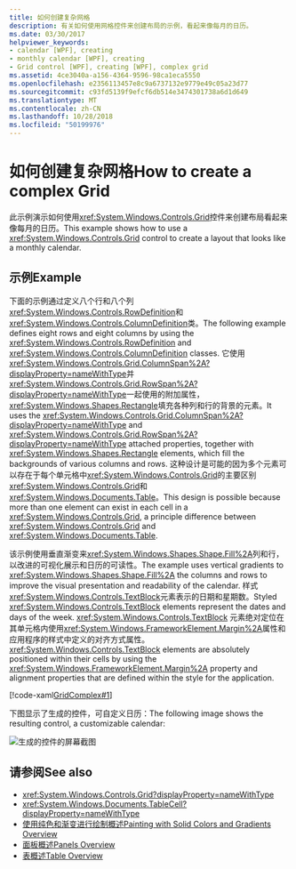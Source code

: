 ```yaml
---
title: 如何创建复杂网格
description: 有关如何使用网格控件来创建布局的示例，看起来像每月的日历。
ms.date: 03/30/2017
helpviewer_keywords:
- calendar [WPF], creating
- monthly calendar [WPF], creating
- Grid control [WPF], creating [WPF], complex grid
ms.assetid: 4ce3040a-a156-4364-9596-98ca1eca5550
ms.openlocfilehash: e2356113457e8c9a6737132e9779e49c05a23d77
ms.sourcegitcommit: c93fd5139f9efcf6db514e3474301738a6d1d649
ms.translationtype: MT
ms.contentlocale: zh-CN
ms.lasthandoff: 10/28/2018
ms.locfileid: "50199976"
---
```

# <a name="how-to-create-a-complex-grid"></a><span data-ttu-id="9ebb8-103">如何创建复杂网格</span><span class="sxs-lookup"><span data-stu-id="9ebb8-103">How to create a complex Grid</span></span>

<span data-ttu-id="9ebb8-104">此示例演示如何使用<xref:System.Windows.Controls.Grid>控件来创建布局看起来像每月的日历。</span><span class="sxs-lookup"><span data-stu-id="9ebb8-104">This example shows how to use a <xref:System.Windows.Controls.Grid> control to create a layout that looks like a monthly calendar.</span></span>

## <a name="example"></a><span data-ttu-id="9ebb8-105">示例</span><span class="sxs-lookup"><span data-stu-id="9ebb8-105">Example</span></span>

<span data-ttu-id="9ebb8-106">下面的示例通过定义八个行和八个列<xref:System.Windows.Controls.RowDefinition>和<xref:System.Windows.Controls.ColumnDefinition>类。</span><span class="sxs-lookup"><span data-stu-id="9ebb8-106">The following example defines eight rows and eight columns by using the <xref:System.Windows.Controls.RowDefinition> and <xref:System.Windows.Controls.ColumnDefinition> classes.</span></span> <span data-ttu-id="9ebb8-107">它使用<xref:System.Windows.Controls.Grid.ColumnSpan%2A?displayProperty=nameWithType>并<xref:System.Windows.Controls.Grid.RowSpan%2A?displayProperty=nameWithType>一起使用的附加属性，<xref:System.Windows.Shapes.Rectangle>填充各种列和行的背景的元素。</span><span class="sxs-lookup"><span data-stu-id="9ebb8-107">It uses the <xref:System.Windows.Controls.Grid.ColumnSpan%2A?displayProperty=nameWithType> and <xref:System.Windows.Controls.Grid.RowSpan%2A?displayProperty=nameWithType> attached properties, together with <xref:System.Windows.Shapes.Rectangle> elements, which fill the backgrounds of various columns and rows.</span></span> <span data-ttu-id="9ebb8-108">这种设计是可能的因为多个元素可以存在于每个单元格中<xref:System.Windows.Controls.Grid>的主要区别<xref:System.Windows.Controls.Grid>和<xref:System.Windows.Documents.Table>。</span><span class="sxs-lookup"><span data-stu-id="9ebb8-108">This design is possible because more than one element can exist in each cell in a <xref:System.Windows.Controls.Grid>, a principle difference between <xref:System.Windows.Controls.Grid> and <xref:System.Windows.Documents.Table>.</span></span>

<span data-ttu-id="9ebb8-109">该示例使用垂直渐变来<xref:System.Windows.Shapes.Shape.Fill%2A>列和行，以改进的可视化展示和日历的可读性。</span><span class="sxs-lookup"><span data-stu-id="9ebb8-109">The example uses vertical gradients to <xref:System.Windows.Shapes.Shape.Fill%2A> the columns and rows to improve the visual presentation and readability of the calendar.</span></span> <span data-ttu-id="9ebb8-110">样式<xref:System.Windows.Controls.TextBlock>元素表示的日期和星期数。</span><span class="sxs-lookup"><span data-stu-id="9ebb8-110">Styled <xref:System.Windows.Controls.TextBlock> elements represent the dates and days of the week.</span></span> <span data-ttu-id="9ebb8-111"><xref:System.Windows.Controls.TextBlock> 元素绝对定位在其单元格内使用<xref:System.Windows.FrameworkElement.Margin%2A>属性和应用程序的样式中定义的对齐方式属性。</span><span class="sxs-lookup"><span data-stu-id="9ebb8-111"><xref:System.Windows.Controls.TextBlock> elements are absolutely positioned within their cells by using the <xref:System.Windows.FrameworkElement.Margin%2A> property and alignment properties that are defined within the style for the application.</span></span>

[!code-xaml[GridComplex#1](../../../../samples/snippets/csharp/VS_Snippets_Wpf/GridComplex/CS/default.xaml#1)]

<span data-ttu-id="9ebb8-112">下图显示了生成的控件，可自定义日历：</span><span class="sxs-lookup"><span data-stu-id="9ebb8-112">The following image shows the resulting control, a customizable calendar:</span></span>

![生成的控件的屏幕截图](./media/how-to-create-a-complex-grid/wpf-manual-calendar.png)

## <a name="see-also"></a><span data-ttu-id="9ebb8-114">请参阅</span><span class="sxs-lookup"><span data-stu-id="9ebb8-114">See also</span></span>

- <xref:System.Windows.Controls.Grid?displayProperty=nameWithType>
- <xref:System.Windows.Documents.TableCell?displayProperty=nameWithType>
- [<span data-ttu-id="9ebb8-115">使用纯色和渐变进行绘制概述</span><span class="sxs-lookup"><span data-stu-id="9ebb8-115">Painting with Solid Colors and Gradients Overview</span></span>](../graphics-multimedia/painting-with-solid-colors-and-gradients-overview.md)
- [<span data-ttu-id="9ebb8-116">面板概述</span><span class="sxs-lookup"><span data-stu-id="9ebb8-116">Panels Overview</span></span>](panels-overview.md)
- [<span data-ttu-id="9ebb8-117">表概述</span><span class="sxs-lookup"><span data-stu-id="9ebb8-117">Table Overview</span></span>](../advanced/table-overview.md)
